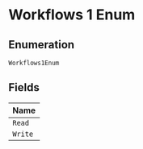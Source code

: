 
# Workflows 1 Enum

## Enumeration

`Workflows1Enum`

## Fields

| Name |
|  --- |
| `Read` |
| `Write` |

